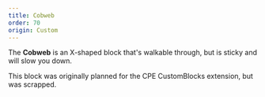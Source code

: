 ```yaml
---
title: Cobweb
order: 70
origin: Custom
---
```


The **Cobweb** is an X-shaped block that's walkable through, but is sticky and will slow you down.

This block was originally planned for the CPE CustomBlocks extension, but was scrapped.
